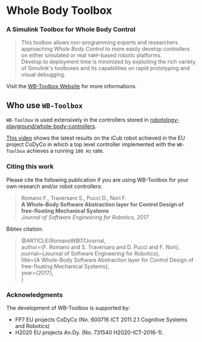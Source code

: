 # Whole Body Toolbox

### A Simulink Toolbox for Whole Body Control

> This toolbox allows non-programming experts and researchers approaching _Whole Body Control_ to more easily develop controllers on either simulated or real `YARP`-based robotic platforms.<br>
> Develop to deployment time is minimized by exploiting the rich variety of Simulink's toolboxes and its capabilities on rapid prototyping and visual debugging.

Visit the [WB-Toolbox Website](https://robotology.github.io/wb-toolbox/) for more informations.

## Who use `WB-Toolbox`

`WB-Toolbox` is used extensively in the controllers stored in [robotology-playground/whole-body-controllers](https://github.com/robotology-playground/whole-body-controllers).

[This video](https://youtu.be/UXU3KSa201o) shows the latest results on the iCub robot achieved in the EU project CoDyCo in which a top level controller implemented with the `WB-Toolbox` achieves a running `100 Hz` rate.

### Citing this work

Please cite the following publication if you are using WB-Toolbox for your own research and/or robot controllers:

> Romano F., Traversaro S., Pucci D., Nori F.<br>
> **A Whole-Body Software Abstraction layer for Control Design of free-floating Mechanical Systems**<br>
> _Journal of Software Engineering for Robotics, 2017_

Bibtex citation:

> @ARTICLE{RomanoWBI17Journal,<br>
> author={F. Romano and S. Traversaro and D. Pucci and F. Nori},<br>
> journal={Journal of Software Engineering for Robotics},<br>
> title={A Whole-Body Software Abstraction layer for Control Design of free-floating Mechanical Systems},<br>
> year={2017},<br>
> }

### Acknowledgments

The development of WB-Toolbox is supported by:

- FP7 EU projects CoDyCo (No. 600716 ICT 2011.2.1 Cognitive Systems and Robotics)
- H2020 EU projects An.Dy. (No. 731540 H2020-ICT-2016-1).
